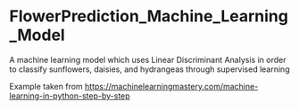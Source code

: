 # FlowerPrediction_Machine_Learning_Model
A machine learning model which uses Linear Discriminant Analysis in order to classify sunflowers, daisies, and hydrangeas through supervised learning

Example taken from https://machinelearningmastery.com/machine-learning-in-python-step-by-step
